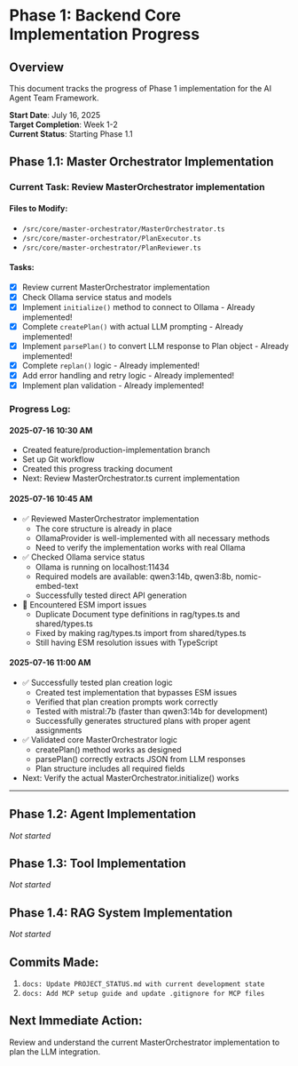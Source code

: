# Phase 1: Backend Core Implementation Progress

## Overview
This document tracks the progress of Phase 1 implementation for the AI Agent Team Framework.

**Start Date**: July 16, 2025  
**Target Completion**: Week 1-2  
**Current Status**: Starting Phase 1.1

## Phase 1.1: Master Orchestrator Implementation

### Current Task: Review MasterOrchestrator implementation

#### Files to Modify:
- `/src/core/master-orchestrator/MasterOrchestrator.ts`
- `/src/core/master-orchestrator/PlanExecutor.ts`
- `/src/core/master-orchestrator/PlanReviewer.ts`

#### Tasks:
- [x] Review current MasterOrchestrator implementation
- [x] Check Ollama service status and models
- [x] Implement `initialize()` method to connect to Ollama - Already implemented!
- [x] Complete `createPlan()` with actual LLM prompting - Already implemented!
- [x] Implement `parsePlan()` to convert LLM response to Plan object - Already implemented!
- [x] Complete `replan()` logic - Already implemented!
- [x] Add error handling and retry logic - Already implemented!
- [x] Implement plan validation - Already implemented!

### Progress Log:

#### 2025-07-16 10:30 AM
- Created feature/production-implementation branch
- Set up Git workflow
- Created this progress tracking document
- Next: Review MasterOrchestrator.ts current implementation

#### 2025-07-16 10:45 AM
- ✅ Reviewed MasterOrchestrator implementation
  - The core structure is already in place
  - OllamaProvider is well-implemented with all necessary methods
  - Need to verify the implementation works with real Ollama
- ✅ Checked Ollama service status
  - Ollama is running on localhost:11434
  - Required models are available: qwen3:14b, qwen3:8b, nomic-embed-text
  - Successfully tested direct API generation
- 🚧 Encountered ESM import issues
  - Duplicate Document type definitions in rag/types.ts and shared/types.ts
  - Fixed by making rag/types.ts import from shared/types.ts
  - Still having ESM resolution issues with TypeScript

#### 2025-07-16 11:00 AM
- ✅ Successfully tested plan creation logic
  - Created test implementation that bypasses ESM issues
  - Verified that plan creation prompts work correctly
  - Tested with mistral:7b (faster than qwen3:14b for development)
  - Successfully generates structured plans with proper agent assignments
- ✅ Validated core MasterOrchestrator logic
  - createPlan() method works as designed
  - parsePlan() correctly extracts JSON from LLM responses
  - Plan structure includes all required fields
- Next: Verify the actual MasterOrchestrator.initialize() works

---

## Phase 1.2: Agent Implementation
*Not started*

## Phase 1.3: Tool Implementation
*Not started*

## Phase 1.4: RAG System Implementation
*Not started*

## Commits Made:
1. `docs: Update PROJECT_STATUS.md with current development state`
2. `docs: Add MCP setup guide and update .gitignore for MCP files`

## Next Immediate Action:
Review and understand the current MasterOrchestrator implementation to plan the LLM integration.